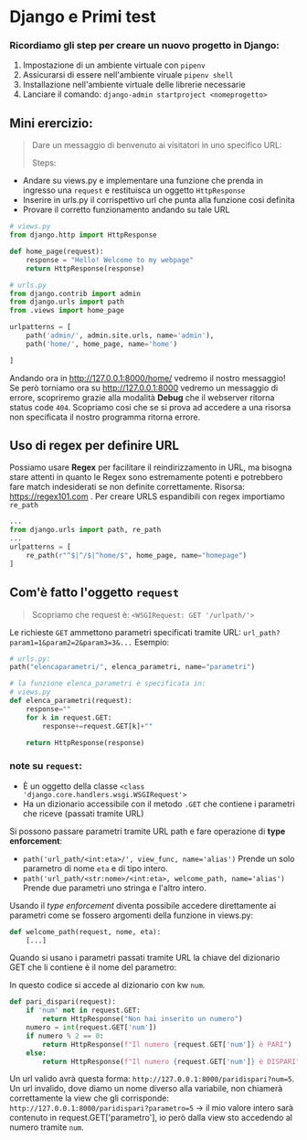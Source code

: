 # Django e Primi test

### Ricordiamo gli step per creare un nuovo progetto in Django:

1. Impostazione di un ambiente virtuale con `pipenv`
2. Assicurarsi di essere nell'ambiente viruale `pipenv shell`
3. Installazione nell'ambiente virtuale delle librerie necessarie
4. Lanciare il comando: `django-admin startproject <nomeprogetto>`

## Mini erercizio:

> Dare un messaggio di benvenuto ai visitatori in uno specifico URL:
>
> Steps:

- Andare su views.py e implementare una funzione che prenda in ingresso una `request` e restituisca un oggetto `HttpResponse`
- Inserire in urls.py il corrispettivo url che punta alla funzione cosi definita
- Provare il corretto funzionamento andando su tale URL

```python
# views.py
from django.http import HttpResponse

def home_page(request):
    response = "Hello! Welcome to my webpage"
    return HttpResponse(response)
```

```python
# urls.py
from django.contrib import admin
from django.urls import path
from .views import home_page

urlpatterns = [
    path('admin/', admin.site.urls, name='admin'),
    path('home/', home_page, name='home')

]
```

Andando ora in http://127.0.0.1:8000/home/ vedremo il nostro messaggio!
Se però torniamo ora su http://127.0.0.1:8000 vedremo un messaggio di errore, scopriremo grazie alla modalità **Debug** che il webserver ritorna status code `404`.
Scopriamo cosi che se si prova ad accedere a una risorsa non specificata il nostro programma ritorna errore.

## Uso di regex per definire URL

Possiamo usare **Regex** per facilitare il reindirizzamento in URL, ma bisogna stare attenti in quanto le Regex sono estremamente potenti e potrebbero fare match indesiderati se non definite correttamente.
Risorsa: https://regex101.com .
Per creare URLS espandibili con regex importiamo `re_path`

```python
...
from django.urls import path, re_path
...
urlpatterns = [
    re_path(r"^$|^/$|^home/$", home_page, name="homepage")
]
```

## Com'è fatto l'oggetto `request`

> Scopriamo che request è: `<WSGIRequest: GET '/urlpath/'>`

Le richieste `GET` ammettono parametri specificati tramite URL:
`url_path?param1=1&param2=2&param3=3&...`
Esempio:

```python
# urls.py:
path("elencaparametri/", elenca_parametri, name="parametri")

# la funzione elenca_parametri è specificata in:
# views.py
def elenca_parametri(request):
    response=""
    for k in request.GET:
        response+=request.GET[k]+""

    return HttpResponse(response)

```

### note su `request`:

- È un oggetto della classe `<class 'django.core.handlers.wsgi.WSGIRequest'>`
- Ha un dizionario accessibile con il metodo `.GET` che contiene i parametri che riceve (passati tramite URL)

Si possono passare parametri tramite URL path e fare operazione di **type enforcement**:

- `path('url_path/<int:eta>/', view_func, name='alias')` Prende un solo parametro di nome `eta` e di tipo intero.
- `path('url_path/<str:nome>/<int:eta>, welcome_path, name='alias')` Prende due parametri uno stringa e l'altro intero.

Usando il _type enforcement_ diventa possibile accedere direttamente ai parametri come se fossero argomenti della funzione in views.py:

```python
def welcome_path(request, nome, eta):
    [...]
```

Quando si usano i parametri passati tramite URL la chiave del dizionario GET che li contiene è il nome del parametro:

In questo codice si accede al dizionario con kw `num`.

```python
def pari_dispari(request):
    if 'num' not in request.GET:
        return HttpResponse("Non hai inserito un numero")
    numero = int(request.GET['num'])
    if numero % 2 == 0:
        return HttpResponse(f"Il numero {request.GET['num']} è PARI")
    else:
        return HttpResponse(f"Il numero {request.GET['num']} è DISPARI")
```

Un url valido avrà questa forma: `http://127.0.0.1:8000/paridispari?num=5`.
Un url invalido, dove diamo un nome diverso alla variabile, non chiamerà correttamente la view che gli corrisponde: `http://127.0.0.1:8000/paridispari?parametro=5` $\rightarrow$ il mio valore intero sarà contenuto in request.GET['parametro'], io però dalla view sto accedendo al numero tramite `num`.
